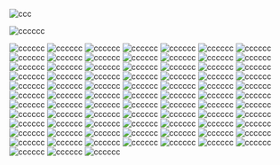



![ccc](https://i.pinimg.com/564x/e0/26/2e/e0262ed0c5bc726f02963b583f8429b4.jpg)

![cccccc](https://dividers.crd.co/assets/images/gallery04/937bcf07.gif?v=05d33f91)

![cccccc](https://adriansblinkiecollection.neocities.org/stamps/g13.gif) ![cccccc](https://adriansblinkiecollection.neocities.org/stamps/g12.gif) ![cccccc](https://raining-starss.neocities.org/goodieblink%20(20).gif)
![cccccc](https://supplies.ju.mp/assets/images/gallery01/c94e66fa.jpg?v=6a50b904)
![cccccc](https://external-media.spacehey.net/media/sIndstuuoXYHZRMmMl3aNKiN4wWyEG2-Sr0FL3pBqcXA=/https://64.media.tumblr.com/0fe551679c6ec038e68ae71910228665/a7d498c9e2800217-a0/s100x200/e5e982d8e393800218a1734662fcc40e79a59e16.gifv)
![cccccc](https://adriansblinkiecollection.neocities.org/stamps/e63.gif)
![cccccc](https://images-wixmp-ed30a86b8c4ca887773594c2.wixmp.com/f/a4c53add-8a91-4bf2-a1e9-22397b260a7d/ddbglds-b77c29fa-f7e0-4d2e-bb02-d7b77affd60e.png?token=eyJ0eXAiOiJKV1QiLCJhbGciOiJIUzI1NiJ9.eyJzdWIiOiJ1cm46YXBwOjdlMGQxODg5ODIyNjQzNzNhNWYwZDQxNWVhMGQyNmUwIiwiaXNzIjoidXJuOmFwcDo3ZTBkMTg4OTgyMjY0MzczYTVmMGQ0MTVlYTBkMjZlMCIsIm9iaiI6W1t7InBhdGgiOiJcL2ZcL2E0YzUzYWRkLThhOTEtNGJmMi1hMWU5LTIyMzk3YjI2MGE3ZFwvZGRiZ2xkcy1iNzdjMjlmYS1mN2UwLTRkMmUtYmIwMi1kN2I3N2FmZmQ2MGUucG5nIn1dXSwiYXVkIjpbInVybjpzZXJ2aWNlOmZpbGUuZG93bmxvYWQiXX0.ap2HANPvNVkDm6hz8T_hgDD8a2qGUotsAhCQKd33BnY)
![cccccc](https://orig00.deviantart.net/b512/f/2007/337/e/7/stamp__the_office_by_djsoundwav.gif)
![cccccc](https://64.media.tumblr.com/6faf14dede30ce6383085615547fb17a/0a314c1722fc4072-0d/s100x200/5eb5c8e93e2e94681530c7e78117e80c3a3db2b2.pnj)
![cccccc](https://64.media.tumblr.com/3b620d64231673d63493a75b5c8a82dd/e0c2a4c17ead0b3e-ee/s100x200/c2849df543422367ded0a16a16b9c4998fcaf9e3.pnj)
![cccccc](https://adriansblinkiecollection.neocities.org/stamps/h13.png)
![cccccc](https://64.media.tumblr.com/7e8e3c22fffcaab47ec5cb21dba72bad/2b6109a88798b692-97/s100x200/778284f311eea3885647905e1ddd2546a1bb82e4.pnj)
![cccccc](https://64.media.tumblr.com/d8b75469b0d9617be25532cb47878595/f40ec855586ae221-71/s100x200/0e7b6cbbb215372f196a8af33c6961476b4ede74.pnj)
![cccccc](https://adriansblinkiecollection.neocities.org/stamps/k4.png)
![cccccc](https://64.media.tumblr.com/bb97700fb08790f7a8dbec21e8d3d0e3/0ff738aae3bed445-e2/s100x200/9c9d0ab92c9d2677a729e8e10712124fcf528e5e.pnj)
![cccccc](https://64.media.tumblr.com/0cf3b7be6409457181f00b7bf6f28cd8/09ed613974f5691b-79/s100x200/95057456937e85d0b8ecdd695c60f74269d2ea73.pnj)
![cccccc](https://orig00.deviantart.net/250d/f/2007/272/0/6/0667b841b32a1889.png)
![cccccc](https://64.media.tumblr.com/fe402cc5c232c973063d54e7b122ef23/f13f4c195c06597d-3a/s100x200/023f4bfb9e411014c9fba1c5718c06643fc563ea.pnj)
![cccccc](https://64.media.tumblr.com/72b889a84aadb84b6145c84ca3576863/9ff3626da6bd30d6-bf/s100x200/ae182168739aca2cb165565acc087f33b0041ccd.pnj)
![cccccc](https://64.media.tumblr.com/a046894279830850603d74b1d1c9b0dc/91d18cd2f7b26aa2-d3/s100x200/6167acd54cd2edaf87ea7fe624a56eac7dfa2064.jpg)
![cccccc](https://64.media.tumblr.com/3e3a7b0a55bccfee033beb8dfe8e96b7/551bf2d5c6aff523-8f/s100x200/0067900a0d38d65f0abafefb2b9bfd7371f7d8e3.pnj)
![cccccc](https://64.media.tumblr.com/7be318256a0083b0d3e74d424d968736/bee4b3f750947f20-9f/s100x200/042838b01bba30ff9954933ee8a63e1e50367af9.pnj)
![cccccc](https://64.media.tumblr.com/ccbaa72138146f3a0f443357ebe803d9/0b35bb9647650202-a7/s100x200/fb6f660a879c82592a54b8fe5427086955eacc2e.gifv)
![cccccc](https://64.media.tumblr.com/a6f189bc1cf6313a26686683c8dc59ed/346d6fa555a688f4-c7/s100x200/f46a01f4c48c94436e8dccef9b460819e7fdc84c.pnj)
![cccccc](https://64.media.tumblr.com/a39ce4d59b4cc86a14f60794ffaff7f9/cbf1b210028c15c3-e5/s100x200/64bdd7ae52e9be75004c9d6d7004d00aac3220af.pnj)
![cccccc](https://64.media.tumblr.com/e9456d361a7e1b028865814b7fe3fe0e/5f0410eb4adb23f3-14/s100x200/eecb6ca862580bec6e64079cfd7e76f7dcea7db9.gifv)
![cccccc](https://images-wixmp-ed30a86b8c4ca887773594c2.wixmp.com/f/2f5cf225-3fed-42e2-819a-6b96622e434f/dd7whdc-22525f9f-63b3-498f-af10-e0139b05cdce.png?token=eyJ0eXAiOiJKV1QiLCJhbGciOiJIUzI1NiJ9.eyJzdWIiOiJ1cm46YXBwOjdlMGQxODg5ODIyNjQzNzNhNWYwZDQxNWVhMGQyNmUwIiwiaXNzIjoidXJuOmFwcDo3ZTBkMTg4OTgyMjY0MzczYTVmMGQ0MTVlYTBkMjZlMCIsIm9iaiI6W1t7InBhdGgiOiJcL2ZcLzJmNWNmMjI1LTNmZWQtNDJlMi04MTlhLTZiOTY2MjJlNDM0ZlwvZGQ3d2hkYy0yMjUyNWY5Zi02M2IzLTQ5OGYtYWYxMC1lMDEzOWIwNWNkY2UucG5nIn1dXSwiYXVkIjpbInVybjpzZXJ2aWNlOmZpbGUuZG93bmxvYWQiXX0.7fN9d1YCFnvCyPR6Wj5hzl_qHKSbVW9xiWtLvH6xWt0)
![cccccc](https://external-media.spacehey.net/media/sSd_kWRpDjdvUG2HH85msLdIDrQZqOHoezbm7RCyvSfw=/https://64.media.tumblr.com/7fa16944751abd91059653650b1e15df/tumblr_prx0uwGciN1xzybrpo5_100.png)
![cccccc](https://external-media.spacehey.net/media/sFPNRIiwDHHDSWzEHntbjDKjLix_ZCWh6roZ4P12KG-Y=/https://i.ibb.co/XC1FPZK/F4cwB4u.gif)
![cccccc](https://y2k.neocities.org/stamps2/RGd9OKc.jpg)
![cccccc](https://images-wixmp-ed30a86b8c4ca887773594c2.wixmp.com/f/b0ca202e-3fe0-4680-84fa-6b42a1fb72b4/d1mcxcz-eca4556e-63d8-4a93-a62f-1a1f89bf12b5.gif?token=eyJ0eXAiOiJKV1QiLCJhbGciOiJIUzI1NiJ9.eyJzdWIiOiJ1cm46YXBwOjdlMGQxODg5ODIyNjQzNzNhNWYwZDQxNWVhMGQyNmUwIiwiaXNzIjoidXJuOmFwcDo3ZTBkMTg4OTgyMjY0MzczYTVmMGQ0MTVlYTBkMjZlMCIsIm9iaiI6W1t7InBhdGgiOiJcL2ZcL2IwY2EyMDJlLTNmZTAtNDY4MC04NGZhLTZiNDJhMWZiNzJiNFwvZDFtY3hjei1lY2E0NTU2ZS02M2Q4LTRhOTMtYTYyZi0xYTFmODliZjEyYjUuZ2lmIn1dXSwiYXVkIjpbInVybjpzZXJ2aWNlOmZpbGUuZG93bmxvYWQiXX0.hMRSuBsfA-oSuDiAjggnhq11cMgPJoLGaB1peuwXqNs)
![cccccc](https://images-wixmp-ed30a86b8c4ca887773594c2.wixmp.com/f/b0ca202e-3fe0-4680-84fa-6b42a1fb72b4/d1mcxct-22b0b229-dbeb-4589-b0dd-af072e0d39a9.gif?token=eyJ0eXAiOiJKV1QiLCJhbGciOiJIUzI1NiJ9.eyJzdWIiOiJ1cm46YXBwOjdlMGQxODg5ODIyNjQzNzNhNWYwZDQxNWVhMGQyNmUwIiwiaXNzIjoidXJuOmFwcDo3ZTBkMTg4OTgyMjY0MzczYTVmMGQ0MTVlYTBkMjZlMCIsIm9iaiI6W1t7InBhdGgiOiJcL2ZcL2IwY2EyMDJlLTNmZTAtNDY4MC04NGZhLTZiNDJhMWZiNzJiNFwvZDFtY3hjdC0yMmIwYjIyOS1kYmViLTQ1ODktYjBkZC1hZjA3MmUwZDM5YTkuZ2lmIn1dXSwiYXVkIjpbInVybjpzZXJ2aWNlOmZpbGUuZG93bmxvYWQiXX0.heVkCjm8Ex95CqCDlHNo45yXZWJi5fDQgWZ2mJwM1uw)
![cccccc](https://adriansblinkiecollection.neocities.org/stamps/b35.png)
![cccccc](https://wilardo.crd.co/assets/images/gallery11/353f1847.png?v=a9ab673e)
![cccccc](https://wilardo.crd.co/assets/images/gallery13/1cc45a9e.png?v=a9ab673e)
![cccccc](https://wilardo.crd.co/assets/images/gallery16/00a5caa9.png?v=a9ab673e)
![cccccc](https://wilardo.crd.co/assets/images/gallery13/d74f181b.jpg?v=a9ab673e)
![cccccc](https://wilardo.crd.co/assets/images/gallery08/549d43cc.gif?v=a9ab673e)
![cccccc](https://y2k.neocities.org/stamps/furby_stamp_by_kiko987149.gif)
![cccccc](https://adriansblinkiecollection.neocities.org/stamps/f34.png)
![cccccc](https://adriansblinkiecollection.neocities.org/stamps/e23.png)
![cccccc](https://adriansblinkiecollection.neocities.org/stamps/d92.png)
![cccccc](https://adriansblinkiecollection.neocities.org/stamps/i13.png)
![cccccc](https://64.media.tumblr.com/f6b4fc8818461079b524fea70ec9f761/087f7b32db4aa7d3-ba/s100x200/732f4c10a596f93f0c7b2af6d5e7c589e4a2d65c.gifv)
![cccccc](https://64.media.tumblr.com/ca04d240be06a9b8f3b009dd844830f7/5e5d02f1f6821b09-77/s100x200/a428642db59e167538c1623b067c55e2a6a34ba2.pnj)
![cccccc](https://images-wixmp-ed30a86b8c4ca887773594c2.wixmp.com/f/b0ca202e-3fe0-4680-84fa-6b42a1fb72b4/d1mcxcr-024450a2-a887-4493-816b-1109c8479b3b.gif?token=eyJ0eXAiOiJKV1QiLCJhbGciOiJIUzI1NiJ9.eyJzdWIiOiJ1cm46YXBwOjdlMGQxODg5ODIyNjQzNzNhNWYwZDQxNWVhMGQyNmUwIiwiaXNzIjoidXJuOmFwcDo3ZTBkMTg4OTgyMjY0MzczYTVmMGQ0MTVlYTBkMjZlMCIsIm9iaiI6W1t7InBhdGgiOiJcL2ZcL2IwY2EyMDJlLTNmZTAtNDY4MC04NGZhLTZiNDJhMWZiNzJiNFwvZDFtY3hjci0wMjQ0NTBhMi1hODg3LTQ0OTMtODE2Yi0xMTA5Yzg0NzliM2IuZ2lmIn1dXSwiYXVkIjpbInVybjpzZXJ2aWNlOmZpbGUuZG93bmxvYWQiXX0.8rIQn2FrsKXC26KzitNrTLaPUudWiw-cxZQ-VOZiAVM)
![cccccc](https://64.media.tumblr.com/a6e3a25e2a5f3d9c3c84bbc2b249a77f/9ff3626da6bd30d6-ea/s100x200/0106e6109361cdcb1c08f77970723e2f4589bd2a.pnj)
![cccccc](https://adriansblinkiecollection.neocities.org/stamps/h18.gif)
![cccccc](https://64.media.tumblr.com/71ae5c8b4106f6303e6a4bc60c0c9a2b/5e5d02f1f6821b09-b0/s100x200/5b7203efe74bdbbd45ad7f3be3f103c18928960d.jpg)
![cccccc](https://adriansblinkiecollection.neocities.org/stamps/b44.png)
![cccccc](https://64.media.tumblr.com/98708d77774ded1129c0883786fc8107/e0c2a4c17ead0b3e-28/s100x200/a6c819cfc144e074550b16bc7a4f8e55f2d32b22.pnj)
![cccccc](https://64.media.tumblr.com/c01f19af3ab422b0b0ab584ac833d6af/d134301ae93e7a88-20/s100x200/9953d184685ceb76c08f8f3cfee8617b35ba61dc.pnj)
![cccccc](https://64.media.tumblr.com/52a949ad3a3b6c121d39f2eab3d0e6a5/d98c099634074879-c3/s100x200/1509bd4fcec54f69c681edec1352dcdd96e6a53f.pnj)
![cccccc](https://64.media.tumblr.com/f41869e1948af14a378b4fdf3f426226/2dfcf9cac5706c3b-c8/s100x200/357c14a07fb7858f480d0aaf6e1881e9b373b169.gifv)
![cccccc](https://64.media.tumblr.com/880fca3455944d26b11d1f1ac5ef9b3e/d134301ae93e7a88-85/s100x200/491911c345bdb6625eeac049a02333c9b988c20c.pnj)
![cccccc](https://64.media.tumblr.com/a2379fb51cf3f4d46117349bc9027dfc/1a6c89cf5b056690-5b/s100x200/bc70b6701e99ee5d98ebdd355ba545e59e2d2510.pnj)
![cccccc](https://64.media.tumblr.com/12da7add0f49f01e1844e5301c5f7357/dde60c1e9dfffeeb-90/s100x200/38963e037a22d18626685aafe10d07f6756f22d5.pnj)
![cccccc](https://64.media.tumblr.com/3a6fc50b74a7d9a08788b172fb71a240/bee4b3f750947f20-83/s100x200/84c4828b0c8e9088a08584fbbefdd7067ec4e8f9.pnj)
![cccccc](https://64.media.tumblr.com/7e3a3e61c81099d32c83d943c32b8d4d/d64805dd871f9532-d0/s100x200/f98d8cc6e156a449d92cd5756c6b998d8d4c0327.pnj)
![cccccc](https://64.media.tumblr.com/8f8b98395e071bab4445ce70c4148a1d/79a69295f321c8f9-7b/s100x200/f16aed166f73f32e56fbd00bb00f1d78823c22cd.pnj)
![cccccc](https://64.media.tumblr.com/37fa93040c3547e0ab2ada34add1a6ee/631cf21b5b7943b0-19/s100x200/42be09100ad52cbd2a3c46087b431dedc16637ba.gifv)
![cccccc](https://64.media.tumblr.com/470ed87e9f0a15061714e7512f45dc23/68df9d52485b8bf8-82/s100x200/0abfbc67809fe0a6d87f9fe6759f1702397ea8fc.gifv)
![cccccc](https://adriansblinkiecollection.neocities.org/stamps/e78.gif)
![cccccc](https://64.media.tumblr.com/ea4de619e3d7a910847cd9f72d46bcc8/8272d6b1eb507472-30/s100x200/4881a9d12eafc314e5aeb103210ef1480da46875.pnj)
![cccccc](https://64.media.tumblr.com/dec5a19b2d3aefa8ae34ff7c43663bb7/8eec69281334db13-5e/s100x200/405fd37172067d99cdc72ef2ddfcdffd66a8ce6c.pnj)
![cccccc](https://64.media.tumblr.com/25a29331013d99060ce74a0ad0f3463d/306f4029ffe48a33-8d/s100x200/1d3c23b475f465ee7915fd89e3a9bede0daa35ce.pnj)
![cccccc](https://adriansblinkiecollection.neocities.org/stamps/d89.png)
![cccccc](https://images-wixmp-ed30a86b8c4ca887773594c2.wixmp.com/f/80b7acf5-7770-4d7c-91a2-1a7f2cbc344d/d2qs3x9-c4281bc9-d171-4cec-be47-2054c06cda88.gif?token=eyJ0eXAiOiJKV1QiLCJhbGciOiJIUzI1NiJ9.eyJzdWIiOiJ1cm46YXBwOjdlMGQxODg5ODIyNjQzNzNhNWYwZDQxNWVhMGQyNmUwIiwiaXNzIjoidXJuOmFwcDo3ZTBkMTg4OTgyMjY0MzczYTVmMGQ0MTVlYTBkMjZlMCIsIm9iaiI6W1t7InBhdGgiOiJcL2ZcLzgwYjdhY2Y1LTc3NzAtNGQ3Yy05MWEyLTFhN2YyY2JjMzQ0ZFwvZDJxczN4OS1jNDI4MWJjOS1kMTcxLTRjZWMtYmU0Ny0yMDU0YzA2Y2RhODguZ2lmIn1dXSwiYXVkIjpbInVybjpzZXJ2aWNlOmZpbGUuZG93bmxvYWQiXX0.oJXlOD7KKl1tTCyvXrdhapHb1CruO-lwKGPKsT5oRDo)
![cccccc](https://images-wixmp-ed30a86b8c4ca887773594c2.wixmp.com/f/c32074c2-ce40-47fa-aeba-40210e672317/d9rk721-d9dd0dff-2e39-4fa6-b467-810098dcbf5b.gif?token=eyJ0eXAiOiJKV1QiLCJhbGciOiJIUzI1NiJ9.eyJzdWIiOiJ1cm46YXBwOjdlMGQxODg5ODIyNjQzNzNhNWYwZDQxNWVhMGQyNmUwIiwiaXNzIjoidXJuOmFwcDo3ZTBkMTg4OTgyMjY0MzczYTVmMGQ0MTVlYTBkMjZlMCIsIm9iaiI6W1t7InBhdGgiOiJcL2ZcL2MzMjA3NGMyLWNlNDAtNDdmYS1hZWJhLTQwMjEwZTY3MjMxN1wvZDlyazcyMS1kOWRkMGRmZi0yZTM5LTRmYTYtYjQ2Ny04MTAwOThkY2JmNWIuZ2lmIn1dXSwiYXVkIjpbInVybjpzZXJ2aWNlOmZpbGUuZG93bmxvYWQiXX0.DSh3xCM_NUwRrT4wFhIjwxjVU5hol8paTtNuaZ-21Ac)
![cccccc](https://i.imgur.com/LAV3fnx.png)
![cccccc](https://gligar.neocities.org/linkie.webp)
![cccccc](https://64.media.tumblr.com/11aeedb5d8e698cb576f6b3078760c95/ded971165c7250e1-6f/s100x200/d00dfdc46905518f33320dda156c50b216215b49.gifv)
![cccccc](https://64.media.tumblr.com/890d1fb943d4b309662f2fe4641809e5/7e1fdd7a9a18cd75-45/s100x200/bbaaac2cf6cb2c8080156d9088c79104cb2baed3.gifv)
![cccccc](https://kopawz.neocities.org/stamphoard/stamps8/inactivity.png)
![cccccc](https://images-wixmp-ed30a86b8c4ca887773594c2.wixmp.com/f/b80090bd-225b-4e77-bd4e-032a5317ecac/dcwg1a5-a6669da3-fd01-48e5-b499-b4d4d3f8c719.png?token=eyJ0eXAiOiJKV1QiLCJhbGciOiJIUzI1NiJ9.eyJzdWIiOiJ1cm46YXBwOjdlMGQxODg5ODIyNjQzNzNhNWYwZDQxNWVhMGQyNmUwIiwiaXNzIjoidXJuOmFwcDo3ZTBkMTg4OTgyMjY0MzczYTVmMGQ0MTVlYTBkMjZlMCIsIm9iaiI6W1t7InBhdGgiOiJcL2ZcL2I4MDA5MGJkLTIyNWItNGU3Ny1iZDRlLTAzMmE1MzE3ZWNhY1wvZGN3ZzFhNS1hNjY2OWRhMy1mZDAxLTQ4ZTUtYjQ5OS1iNGQ0ZDNmOGM3MTkucG5nIn1dXSwiYXVkIjpbInVybjpzZXJ2aWNlOmZpbGUuZG93bmxvYWQiXX0.rVFvA0Pu8AP7Aj5S3uZ40UawrYZu84EGNIKfX4lDHSA)
![cccccc](https://pixelsafari.neocities.org/stamps/hosie.gif)
![cccccc](https://stampcollectco.neocities.org/d6jcas9-d1d51f3f-f664-4a7b-8274-46ea640ea18d.png)
![cccccc](https://stampcollectco.neocities.org/dajgzf9-d6255811-9795-4854-9f32-be178e5f732c.png)
![cccccc](https://stampcollectco.neocities.org/ddpmz1n-0a42701c-e17e-4657-8d45-f6ba20f61ad1.png)
![cccccc](https://stampcollectco.neocities.org/dajdtk7-a6b8f0ab-2532-4e5b-976d-8150337e7027.png)






















